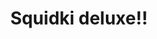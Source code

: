 ---
slug: squidki-deluxe
title: Squidki deluxe!!
description: "Squidki deluxe!! is an exciting online game. Play for free directly in your browser!"
icon: /images/new_mods/Sprunki deluxe!!.png
url: https://wowtbc.net/sprunkin/sprunki-deluxe!/index.html
previewImage: /images/new_mods/Sprunki deluxe!!.png
type: new mods

# SEO配置
seo:
  title: "Squidki deluxe!! - Play Free Online Game | Fun Browser Games"
  description: "Squidki deluxe!! - Play this fun online game for free in your browser. No download required!"
  ogImage: "/images/new_mods/Sprunki deluxe!!.png"
  keywords: "squidki-deluxe, online game, browser game, free game, new mods game, play online"

videoUrls:
  - https://www.youtube.com/embed/example1
  - https://www.youtube.com/embed/example2

whyPlay:
  title: "Why Play Squidki deluxe!!?"
  items:
    - "Immersive Gameplay: Squidki deluxe!! offers an engaging and immersive gaming experience that will keep you entertained for hours"
    - "Challenging Levels: Test your skills with increasingly difficult challenges and obstacles"
    - "Beautiful Graphics: Enjoy stunning visuals and smooth animations that bring the game world to life"
    - "Regular Updates: New content and features are added regularly to keep the game fresh and exciting"
    - "Free to Play: Experience all the fun without spending a penny"
    - "Community Features: Connect with other players, share strategies, and compete for high scores"
    - "Cross-Platform: Play on any device with a web browser, no downloads required"

features:
  title: "Key Features of Squidki deluxe!!"
  image: "/images/new_mods/Sprunki deluxe!!.png"
  items:
    - "Intuitive Controls: Easy to learn controls make Squidki deluxe!! accessible for players of all skill levels"
    - "Multiple Game Modes: Enjoy various gameplay options that provide different challenges and experiences"
    - "Character Customization: Personalize your gaming experience with unique characters and items"
    - "Achievement System: Complete special tasks to earn rewards and recognition"
    - "Leaderboards: Compete with players worldwide and see who can achieve the highest scores"

characteristics:
  title: "Game Characteristics"
  image: "/images/new_mods/Sprunki deluxe!!.png"
  items:
    - "Genre: New mods game with elements of strategy and skill"
    - "Difficulty: Suitable for both casual gamers and those seeking a challenge"
    - "Play Time: Quick sessions or extended gameplay, depending on your preference"
    - "Art Style: Vibrant and engaging visuals that enhance the gaming experience"
    - "Sound Design: Immersive audio that complements the gameplay perfectly"

info: "Squidki deluxe!! is an exciting online game that offers players a unique and engaging gaming experience. With its intuitive controls, stunning visuals, and challenging gameplay, Squidki deluxe!! provides hours of entertainment for players of all ages and skill levels. Whether you're looking for a quick gaming session during a break or an extended play session, Squidki deluxe!! delivers an immersive experience that will keep you coming back for more. The game features multiple levels of increasing difficulty, ensuring that players are constantly challenged as they progress. With regular updates adding new content and features, Squidki deluxe!! remains fresh and exciting, providing endless entertainment options for its growing community of players."

howToPlayIntro: "Welcome to Squidki deluxe!!! This guide will walk you through the basics and help you master the game. Whether you're a beginner or looking to improve your skills, these tips and instructions will enhance your gaming experience."

howToPlaySteps:
  - title: "Getting Started"
    description: "Begin your Squidki deluxe!! adventure by familiarizing yourself with the controls. Use your keyboard or mouse to navigate through the game interface. The tutorial will guide you through the basic mechanics and help you understand the objectives."
  - title: "Understanding the Objectives"
    description: "In Squidki deluxe!!, your main goal is to progress through levels by completing specific objectives. Each level presents unique challenges that require different strategies and approaches."
  - title: "Mastering the Controls"
    description: "Practice using the controls to improve your precision and reaction time. Squidki deluxe!! requires quick reflexes and strategic thinking to overcome obstacles and defeat opponents."
  - title: "Utilizing Power-ups"
    description: "Collect power-ups throughout the game to enhance your abilities and overcome difficult challenges. Each power-up offers unique advantages that can be crucial for success."
  - title: "Developing Strategies"
    description: "As you progress in Squidki deluxe!!, develop effective strategies for different scenarios. Analyze patterns, anticipate challenges, and adapt your approach to maximize your performance."

faq:
  title: "Frequently Asked Questions about Squidki deluxe!!"
  items:
    - question: "Is Squidki deluxe!! free to play?"
      answer: "Yes, Squidki deluxe!! is completely free to play directly in your web browser. No downloads or purchases are required to enjoy the full game experience."
    - question: "Can I play Squidki deluxe!! on mobile devices?"
      answer: "Yes, Squidki deluxe!! is optimized for both desktop and mobile play. You can enjoy the game on any device with a web browser and internet connection."
    - question: "Are there any in-game purchases?"
      answer: "While Squidki deluxe!! is free to play, there may be optional in-game purchases available for cosmetic items or additional features that don't affect core gameplay."
    - question: "How often is Squidki deluxe!! updated?"
      answer: "The developers regularly update Squidki deluxe!! with new content, features, and improvements based on player feedback and game performance."
    - question: "Can I play Squidki deluxe!! offline?"
      answer: "Currently, Squidki deluxe!! requires an internet connection to play as it's a browser-based online game."
    - question: "Is Squidki deluxe!! suitable for children?"
      answer: "Yes, Squidki deluxe!! is designed to be family-friendly and suitable for players of all ages."
    - question: "How do I report bugs or issues?"
      answer: "If you encounter any problems while playing Squidki deluxe!!, you can report them through the game's support page or contact the developers directly through their website."
    - question: "Still Have Questions?"
      answer: "If you have additional questions about Squidki deluxe!! that aren't covered in this FAQ, please visit our support center or contact our customer service team for assistance."
---